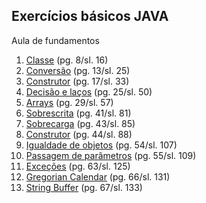 ## Exercícios básicos JAVA

Aula de fundamentos

1. [Classe](https://github.com/jampow/Fundamentos-Java/blob/master/src/com/fiap/_01classe/Bicicleta.java) (pg. 8/sl. 16)
2. [Conversão](https://github.com/jampow/Fundamentos-Java/blob/master/src/com/fiap/_02conversao/Conversao.java) (pg. 13/sl. 25)
3. [Construtor](https://github.com/jampow/Fundamentos-Java/blob/master/src/com/fiap/_03construtor/Construtor.java) (pg. 17/sl. 33)
4. [Decisão e laços](https://github.com/jampow/Fundamentos-Java/blob/master/src/com/fiap/_04decisao_e_laco/Binario.java) (pg. 25/sl. 50)
5. [Arrays](https://github.com/jampow/Fundamentos-Java/blob/master/src/com/fiap/_05arrays/Arrays.java) (pg. 29/sl. 57)
6. [Sobrescrita](https://github.com/jampow/Fundamentos-Java/blob/master/src/com/fiap/_06sobrescrita) (pg. 41/sl. 81)
7. [Sobrecarga](https://github.com/jampow/Fundamentos-Java/blob/master/src/com/fiap/_07sobrecarga/Sobrecarga.java) (pg. 43/sl. 85)
8. [Construtor](https://github.com/jampow/Fundamentos-Java/blob/master/src/com/fiap/_08construtor) (pg. 44/sl. 88)
9. [Igualdade de objetos](https://github.com/jampow/Fundamentos-Java/blob/master/src/com/fiap/_09igualdade_de_objetos/Caracteres.java) (pg. 54/sl. 107)
10. [Passagem de parâmetros](https://github.com/jampow/Fundamentos-Java/blob/master/src/com/fiap/_10passagem_de_parametros/Multiplicador.java) (pg. 55/sl. 109)
11. [Exceções](https://github.com/jampow/Fundamentos-Java/blob/master/src/com/fiap/_11exceptions/FileUtil.java) (pg. 63/sl. 125)
12. [Gregorian Calendar](https://github.com/jampow/Fundamentos-Java/blob/master/src/com/fiap/_13string_buffer/GregCal.java) (pg. 66/sl. 131)
13. [String Buffer](https://github.com/jampow/Fundamentos-Java/blob/master/src/com/fiap/_13string_buffer/BasicVi.java) (pg. 67/sl. 133)
